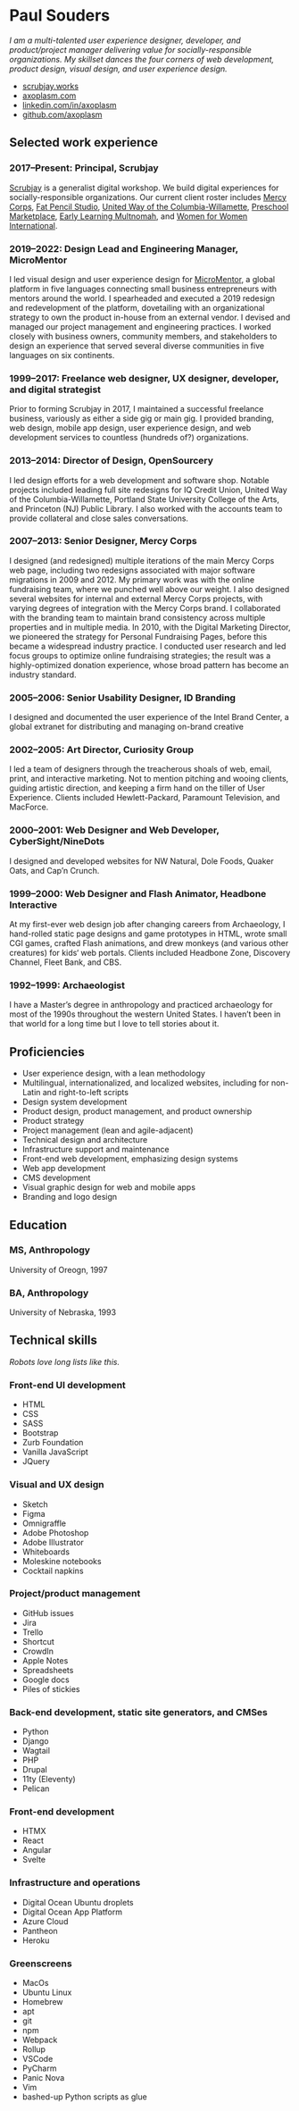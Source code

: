 Paul Souders 
============

*I am a multi-talented user experience designer, developer, and product/project manager delivering value for socially-responsible organizations. My skillset dances the four corners of web development, product design, visual design, and user experience design.*

* [scrubjay.works](//scrubjay.works)
* [axoplasm.com](//axoplasm.com)
* [linkedin.com/in/axoplasm](//www.linkedin.com/in/axoplasm/)
* [github.com/axoplasm](//github.com/axoplasm/)



Selected work experience
------------------------

### 2017–Present: __Principal, Scrubjay__

[Scrubjay](//scrubjay.works) is a generalist digital workshop. We build digital experiences for socially-responsible organizations. Our current client roster includes [Mercy Corps](//mercycorps.org), [Fat Pencil Studio](//fatpencilstudio.com), [United Way of the Columbia-Willamette](//unitedway-pdx.org), [Preschool Marketplace](//preschoolmarketplace.org), [Early Learning Multnomah](//earlylearningmultnomah.org), and [Women for Women International](//womenforwomen.org).


### 2019–2022: __Design Lead and Engineering Manager, MicroMentor__

I led visual design and user experience design for [MicroMentor](//micromentor.org), a global platform in five languages connecting small business entrepreneurs with mentors around the world. I spearheaded and executed a 2019 redesign and redevelopment of the platform, dovetailing with an organizational strategy to own the product in-house from an external vendor. I devised and managed our project management and engineering practices. I worked closely with business owners, community members, and stakeholders to design an experience that served several diverse communities in five languages on six continents.


### 1999–2017: __Freelance web designer, UX designer, developer, and digital strategist__

Prior to forming Scrubjay in 2017, I maintained a successful freelance business, variously as either a side gig or main gig. I provided branding, web design, mobile app design, user experience design, and web development services to countless (hundreds of?) organizations. 


### 2013–2014: __Director of Design, OpenSourcery__

I led design efforts for a web development and software shop. Notable projects included leading full site redesigns for IQ Credit Union, United Way of the Columbia-Willamette, Portland State University College of the Arts, and Princeton (NJ) Public Library. I also worked with the accounts team to provide collateral and close sales conversations.


### 2007–2013: __Senior Designer, Mercy Corps__

I designed (and redesigned) multiple iterations of the main Mercy Corps web page, including two redesigns associated with major software migrations in 2009 and 2012. My primary work was with the online fundraising team, where we punched well above our weight. I also designed several websites for internal and external Mercy Corps projects, with varying degrees of integration with the Mercy Corps brand. I collaborated with the branding team to maintain brand consistency across multiple properties and in multiple media. In 2010, with the Digital Marketing Director, we pioneered the strategy for Personal Fundraising Pages, before this became a widespread industry practice. I conducted user research and led focus groups to optimize online fundraising strategies; the result was a highly-optimized donation experience, whose broad pattern has become an industry standard.


### 2005–2006: __Senior Usability Designer, ID Branding__

I designed and documented the user experience of the Intel Brand Center, a global extranet for distributing and managing on-brand creative


### 2002–2005: __Art Director, Curiosity Group__

I led a team of designers through the treacherous shoals of web, email, print, and interactive marketing. Not to mention pitching and wooing clients, guiding artistic direction, and keeping a firm hand on the tiller of User Experience. Clients included Hewlett-Packard, Paramount Television, and MacForce.


### 2000–2001: __Web Designer and Web Developer, CyberSight/NineDots__

I designed and developed websites for NW Natural, Dole Foods, Quaker Oats, and Cap’n Crunch. 


### 1999–2000: __Web Designer and Flash Animator, Headbone Interactive__

At my first-ever web design job after changing careers from Archaeology, I hand-rolled static page designs and game prototypes in HTML, wrote small CGI games, crafted Flash animations, and drew monkeys (and various other creatures) for kids‘ web portals. Clients included Headbone Zone, Discovery Channel, Fleet Bank, and CBS.


### 1992–1999: Archaeologist

I have a Master’s degree in anthropology and practiced archaeology for most of the 1990s throughout the western United States. I haven’t been in that world for a long time but I love to tell stories about it.


Proficiencies
-------------

- User experience design, with a lean methodology
- Multilingual, internationalized, and localized websites, including for non-Latin and right-to-left scripts
- Design system development
- Product design, product management, and product ownership
- Product strategy
- Project management (lean and agile-adjacent)
- Technical design and architecture
- Infrastructure support and maintenance
- Front-end web development, emphasizing design systems
- Web app development
- CMS development
- Visual graphic design for web and mobile apps
- Branding and logo design


Education
---------

### MS, Anthropology

University of Oreogn, 1997


### BA, Anthropology

University of Nebraska, 1993


Technical skills
----------------

*Robots love long lists like this.*


### Front-end UI development

- HTML
- CSS
- SASS
- Bootstrap
- Zurb Foundation
- Vanilla JavaScript
- JQuery


### Visual and UX design

- Sketch
- Figma
- Omnigraffle
- Adobe Photoshop
- Adobe Illustrator
- Whiteboards
- Moleskine notebooks
- Cocktail napkins


### Project/product management

- GitHub issues
- Jira
- Trello
- Shortcut
- CrowdIn
- Apple Notes
- Spreadsheets
- Google docs
- Piles of stickies


### Back-end development, static site generators, and CMSes

- Python
- Django
- Wagtail
- PHP
- Drupal
- 11ty (Eleventy)
- Pelican


### Front-end development

- HTMX
- React
- Angular
- Svelte


### Infrastructure and operations

- Digital Ocean Ubuntu droplets
- Digital Ocean App Platform
- Azure Cloud
- Pantheon
- Heroku


### Greenscreens 

- MacOs
- Ubuntu Linux
- Homebrew
- apt
- git
- npm
- Webpack
- Rollup
- VSCode
- PyCharm
- Panic Nova
- Vim
- bashed-up Python scripts as glue

